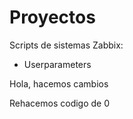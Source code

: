 # Proyectos
Scripts de sistemas Zabbix:

- Userparameters
	
Hola, hacemos cambios

Rehacemos codigo de 0

